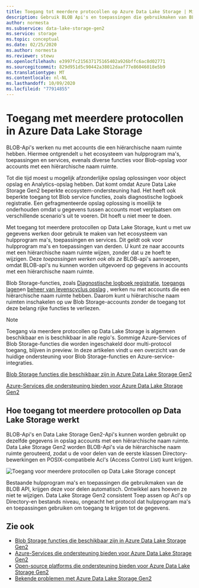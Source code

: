 ```yaml
---
title: Toegang tot meerdere protocollen op Azure Data Lake Storage | Microsoft Docs
description: Gebruik BLOB Api's en toepassingen die gebruikmaken van BLOB-Api's met Azure Data Lake Storage Gen2.
author: normesta
ms.subservice: data-lake-storage-gen2
ms.service: storage
ms.topic: conceptual
ms.date: 02/25/2020
ms.author: normesta
ms.reviewer: stewu
ms.openlocfilehash: e3997fc215637175165402a926bffc6ac8d02771
ms.sourcegitcommit: 829d951d5c90442a38012daaf77e86046018e5b9
ms.translationtype: MT
ms.contentlocale: nl-NL
ms.lasthandoff: 10/09/2020
ms.locfileid: "77914855"
---
```

# <a name="multi-protocol-access-on-azure-data-lake-storage"></a>Toegang met meerdere protocollen in Azure Data Lake Storage

BLOB-Api's werken nu met accounts die een hiërarchische naam ruimte hebben. Hiermee ontgrendelt u het ecosysteem van hulpprogram ma's, toepassingen en services, evenals diverse functies voor Blob-opslag voor accounts met een hiërarchische naam ruimte.

Tot die tijd moest u mogelijk afzonderlijke opslag oplossingen voor object opslag en Analytics-opslag hebben. Dat komt omdat Azure Data Lake Storage Gen2 beperkte ecosystem-ondersteuning had. Het heeft ook beperkte toegang tot Blob service functies, zoals diagnostische logboek registratie. Een gefragmenteerde opslag oplossing is moeilijk te onderhouden omdat u gegevens tussen accounts moet verplaatsen om verschillende scenario's uit te voeren. Dit hoeft u niet meer te doen.

Met toegang tot meerdere protocollen op Data Lake Storage, kunt u met uw gegevens werken door gebruik te maken van het ecosysteem van hulpprogram ma's, toepassingen en services. Dit geldt ook voor hulpprogram ma's en toepassingen van derden. U kunt ze naar accounts met een hiërarchische naam ruimte wijzen, zonder dat u ze hoeft te wijzigen. Deze *toepassingen werken ook als ze* BLOB-api's aanroepen, omdat BLOB-api's nu kunnen worden uitgevoerd op gegevens in accounts met een hiërarchische naam ruimte.

Blob Storage-functies, zoals [Diagnostische logboek registratie](../common/storage-analytics-logging.md), [toegangs lagen](storage-blob-storage-tiers.md)en [beheer van levenscyclus opslag](storage-lifecycle-management-concepts.md) , werken nu met accounts die een hiërarchische naam ruimte hebben. Daarom kunt u hiërarchische naam ruimten inschakelen op uw Blob Storage-accounts zonder de toegang tot deze belang rijke functies te verliezen. 

> [!NOTE]
> Toegang via meerdere protocollen op Data Lake Storage is algemeen beschikbaar en is beschikbaar in alle regio's. Sommige Azure-Services of Blob Storage-functies die worden ingeschakeld door multi-protocol toegang, blijven in preview.  In deze artikelen vindt u een overzicht van de huidige ondersteuning voor Blob Storage-functies en Azure-service-integraties. 
>
> [Blob Storage functies die beschikbaar zijn in Azure Data Lake Storage Gen2](data-lake-storage-supported-blob-storage-features.md)
>
>[Azure-Services die ondersteuning bieden voor Azure Data Lake Storage Gen2](data-lake-storage-supported-azure-services.md)

## <a name="how-multi-protocol-access-on-data-lake-storage-works"></a>Hoe toegang tot meerdere protocollen op Data Lake Storage werkt

BLOB-Api's en Data Lake Storage Gen2-Api's kunnen worden gebruikt op dezelfde gegevens in opslag accounts met een hiërarchische naam ruimte. Data Lake Storage Gen2 worden BLOB-Api's via de hiërarchische naam ruimte gerouteerd, zodat u de voor delen van de eerste klassen Directory-bewerkingen en POSIX-compatibele Acl's (Access Control List) kunt krijgen. 

![Toegang voor meerdere protocollen op Data Lake Storage concept](./media/data-lake-storage-interop/interop-concept.png) 

Bestaande hulpprogram ma's en toepassingen die gebruikmaken van de BLOB API, krijgen deze voor delen automatisch. Ontwikkel aars hoeven ze niet te wijzigen. Data Lake Storage Gen2 consistent Toep assen op Acl's op Directory-en bestands niveau, ongeacht het protocol dat hulpprogram ma's en toepassingen gebruiken om toegang te krijgen tot de gegevens. 

## <a name="see-also"></a>Zie ook

- [Blob Storage functies die beschikbaar zijn in Azure Data Lake Storage Gen2](data-lake-storage-supported-blob-storage-features.md)
- [Azure-Services die ondersteuning bieden voor Azure Data Lake Storage Gen2](data-lake-storage-supported-azure-services.md)
- [Open-source platforms die ondersteuning bieden voor Azure Data Lake Storage Gen2](data-lake-storage-supported-open-source-platforms.md)
- [Bekende problemen met Azure Data Lake Storage Gen2](data-lake-storage-known-issues.md)




